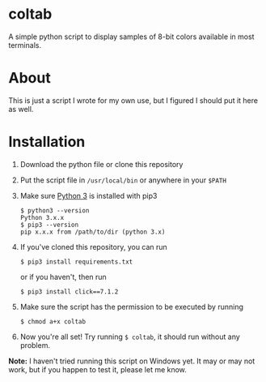 # coltab
A simple python script to display samples of 8-bit colors available in most terminals.

# About
This is just a script I wrote for my own use, but I figured I should put it here as well.

# Installation
1. Download the python file or clone this repository

2. Put the script file in `/usr/local/bin` or anywhere in your `$PATH`

3. Make sure [Python 3](https://www.python.org/) is installed with pip3
   ```
   $ python3 --version
   Python 3.x.x
   $ pip3 --version
   pip x.x.x from /path/to/dir (python 3.x)
   ```
4. If you've cloned this repository, you can run
   ```
   $ pip3 install requirements.txt
   ```
   or if you haven't, then run
   ```
   $ pip3 install click==7.1.2
   ```

5. Make sure the script has the permission to be executed by running
   ```
   $ chmod a+x coltab
   ```
   
6. Now you're all set! Try running `$ coltab`, it should run without any problem.

**Note:** I haven't tried running this script on Windows yet. It may or may not work, but if you happen to test it, please let me know.
